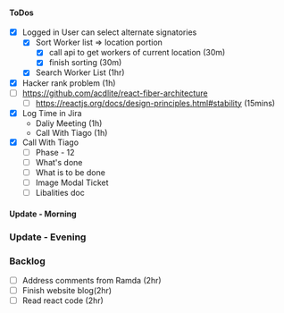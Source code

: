 #### ToDos
- [x] Logged in User can select alternate signatories
    - [x] Sort Worker list => location portion
      - [x] call api to get workers of current location (30m)
      - [x] finish sorting (30m)
    - [x] Search Worker List (1hr)
- [x] Hacker rank problem (1h)
- [ ] https://github.com/acdlite/react-fiber-architecture
  - [ ] https://reactjs.org/docs/design-principles.html#stability (15mins)
- [x] Log Time in Jira
   - Daliy Meeting (1h)
   - Call With Tiago (1h)
- [x] Call With Tiago
   - [ ] Phase - 12
   - [ ] What's done
   - [ ] What is to be done
   - [ ] Image Modal Ticket
   - [ ] Libalities doc

#### Update - Morning 

### Update - Evening

### Backlog
- [ ] Address comments from Ramda (2hr)
- [ ] Finish website blog(2hr)
- [ ] Read react code (2hr)
